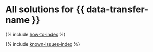 # All solutions for {{ data-transfer-name }}

{% include [how-to-index](how-to/index.md) %}

{% include [known-issues-index](known-issues/index.md) %}
